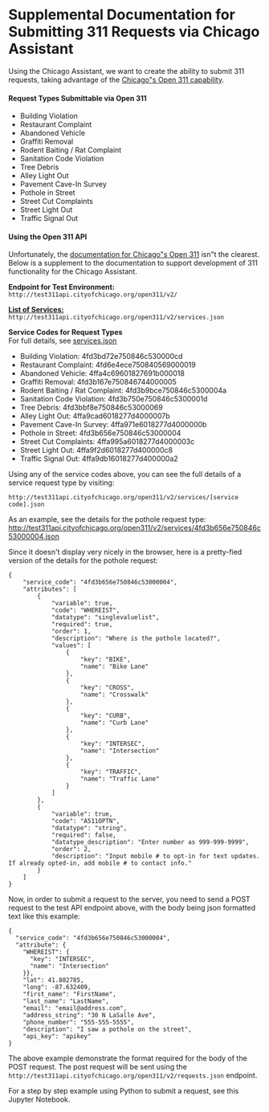# Supplemental Documentation for Submitting 311 Requests via Chicago Assistant
Using the Chicago Assistant, we want to create the ability to submit 311 requests, taking advantage of the [Chicago"s Open 311 capability](http://dev.cityofchicago.org/docs/open311/).

#### Request Types Submittable via Open 311
- Building Violation
- Restaurant Complaint
- Abandoned Vehicle
- Graffiti Removal
- Rodent Baiting / Rat Complaint
- Sanitation Code Violation
- Tree Debris
- Alley Light Out
- Pavement Cave-In Survey
- Pothole in Street
- Street Cut Complaints
- Street Light Out
- Traffic Signal Out

#### Using the Open 311 API
Unfortunately, the [documentation for Chicago"s Open 311](http://dev.cityofchicago.org/docs/open311/) isn"t the clearest. Below is a supplement to the documentation to support development of 311 functionality for the Chicago Assistant.

**Endpoint for Test Environment:** `http://test311api.cityofchicago.org/open311/v2/`

[**List of Services:**](http://test311api.cityofchicago.org/open311/v2/services.json) `http://test311api.cityofchicago.org/open311/v2/services.json`

**Service Codes for Request Types**  
For full details, see [services.json]()
- Building Violation: 4fd3bd72e750846c530000cd
- Restaurant Complaint: 4fd6e4ece750840569000019
- Abandoned Vehicle: 4ffa4c69601827691b000018
- Graffiti Removal: 4fd3b167e750846744000005
- Rodent Baiting / Rat Complaint: 4fd3b9bce750846c5300004a
- Sanitation Code Violation: 4fd3b750e750846c5300001d
- Tree Debris: 4fd3bbf8e750846c53000069
- Alley Light Out: 4ffa9cad6018277d4000007b
- Pavement Cave-In Survey: 4ffa971e6018277d4000000b
- Pothole in Street: 4fd3b656e750846c53000004
- Street Cut Complaints: 4ffa995a6018277d4000003c
- Street Light Out: 4ffa9f2d6018277d400000c8
- Traffic Signal Out: 4ffa9db16018277d400000a2

Using any of the service codes above, you can see the full details of a service request type by visiting:

 `http://test311api.cityofchicago.org/open311/v2/services/[service code].json`

As an example, see the details for the pothole request type: http://test311api.cityofchicago.org/open311/v2/services/4fd3b656e750846c53000004.json

Since it doesn't display very nicely in the browser, here is a pretty-fied version of the details for the pothole request:

```
{
    "service_code": "4fd3b656e750846c53000004",
    "attributes": [
        {
            "variable": true,
            "code": "WHEREIST",
            "datatype": "singlevaluelist",
            "required": true,
            "order": 1,
            "description": "Where is the pothole located?",
            "values": [
                {
                    "key": "BIKE",
                    "name": "Bike Lane"
                },
                {
                    "key": "CROSS",
                    "name": "Crosswalk"
                },
                {
                    "key": "CURB",
                    "name": "Curb Lane"
                },
                {
                    "key": "INTERSEC",
                    "name": "Intersection"
                },
                {
                    "key": "TRAFFIC",
                    "name": "Traffic Lane"
                }
            ]
        },
        {
            "variable": true,
            "code": "A511OPTN",
            "datatype": "string",
            "required": false,
            "datatype_description": "Enter number as 999-999-9999",
            "order": 2,
            "description": "Input mobile # to opt-in for text updates. If already opted-in, add mobile # to contact info."
        }
    ]
}
```

Now, in order to submit a request to the server, you need to send a POST request to the test API endpoint above, with the body being json formatted text like this example:  

```
{
  "service_code": "4fd3b656e750846c53000004",
  "attribute": {
    "WHEREIST": {
      "key": "INTERSEC",
      "name": "Intersection"
    }},
    "lat": 41.882785,
    "long": -87.632409,
    "first_name": "FirstName",
    "last_name": "LastName",
    "email": "email@address.com",
    "address_string": "30 N LaSalle Ave",
    "phone_number": "555-555-5555",
    "description": "I saw a pothole on the street",
    "api_key": "apikey"
}
```

The above example demonstrate the format required for the body of the POST request. The post request will be sent using the `http://test311api.cityofchicago.org/open311/v2/requests.json` endpoint.

For a step by step example using Python to submit a request, see this Jupyter Notebook.
